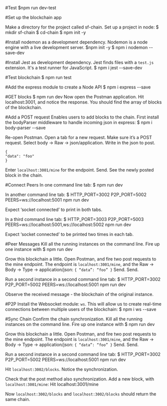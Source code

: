#Test
$npm run dev-test

#Set up the blockchain app

Make a directory for the project called sf-chain. Set up a project in node:
$ mkdir sf-chain
$ cd-chain
$ npm init -y

#Install nodemon as a development dependency. 
Nodemon is a node engine with a live development server.
$npm init -y
$ npm i nodemon --save-dev

#Install Jest as development dependency.
Jest finds files with a `test.js` extension. It's a test runner for JavaScript. 
$ npm i jest --save-dev

#Test blockchain
$ npm run test 

#Add the express module to create a Node API
$ npm i express --save

#GET blocks
$ npm run dev
Now open the Postman application. Hit localhost:3001, and notice the response.
You should find the array of blocks of the blockchain.

#Add a POST request
Enables users to add blocks to the chain. First install the bodyParser middleware to handle incoming json in express:
$ npm i body-parser --save

Re-open Postman. Open a tab for a new request. Make sure it’s a POST request. Select body → Raw → json/application. Write in the json to post.
```
{
"data": "foo"
}
```
Enter `localhost:3001/mine` for the endpoint. Send. See the newly posted block in the chain.

#Connect Peers
In one command line tab:
$  npm run dev

In another command line tab:
$ HTTP_PORT=3002 P2P_PORT=5002 PEERS=ws://localhost:5001 npm run dev

Expect ‘socket connected’ to print in both tabs.

In a third command line tab:
$ HTTP_PORT=3003 P2P_PORT=5003 PEERS=ws://localhost:5001,ws://localhost:5002 npm run dev

Expect ‘socket connected’ to be printed two times in each tab.

#Peer Messages
Kill all the running instances on the command line. Fire up one instance with
$ npm run dev

Grow this blockchain a little. Open Postman, and fire two post requests to the mine endpoint. The endpoint is `localhost:3001/mine`, and the Raw → Body → Type → application/json:
```{ “data”: “foo” }```
Send. Send.

Run a second instance in a second command line tab:
$ HTTP_PORT=3002 P2P_PORT=5002 PEERS=ws://localhost:5001 npm run dev

Observe the received message - the blockchain of the original instance.

#P2P
Install the Websocket module: `ws`. This will allow us to create real-time connections between multiple users of the blockchain:
$ npm i ws --save

#Sync Chain
Confirm the chain synchronization. Kill all the running instances on the command line. Fire up one instance with
$ npm run dev

Grow this blockchain a little. Open Postman, and fire two post requests to the mine endpoint. The endpoint is `localhost:3001/mine`, and the Raw → Body → Type → application/json:
```{ “data”: “foo” }```
Send. Send.

Run a second instance in a second command line tab:
$ HTTP_PORT=3002 P2P_PORT=5002 PEERS=ws://localhost:5001 npm run dev

Hit `localhost:3002/blocks`. Notice the synchronization.

Check that the post method also synchronization. Add a new block, with `localhost:3001/mine`:
Hit localhost:3001/mine

Now `localhost:3002/blocks` and `localhost:3002/blocks` should return the same chain.





